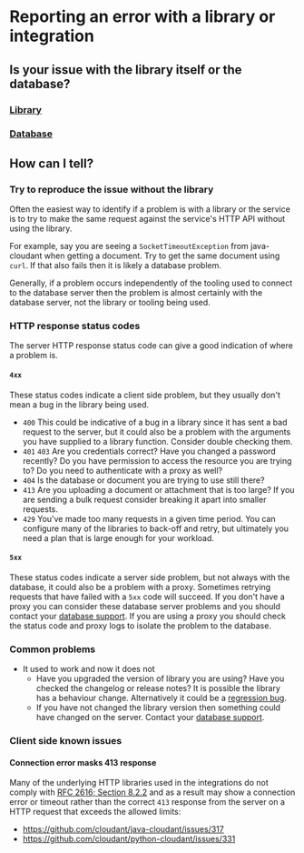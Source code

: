 # Reporting an error with a library or integration

## Is your issue with the library itself or the database?

### [Library](./library.md)
### [Database](./db.md)

## How can I tell?

### Try to reproduce the issue without the library

Often the easiest way to identify if a problem is with a library or the service
is to try to make the same request against the service's HTTP API without using
the library.

For example, say you are seeing a `SocketTimeoutException` from java-cloudant
when getting a document. Try to get the same document using `curl`. If that also
fails then it is likely a database problem.

Generally, if a problem occurs independently of the tooling used to connect to
the database server then the problem is almost certainly with the database
server, not the library or tooling being used.

### HTTP response status codes

The server HTTP response status code can give a good indication of where a
problem is.

#### `4xx`

These status codes indicate a client side problem, but they usually don't mean a
bug in the library being used.

* `400` This could be indicative of a bug in a library since it has sent a bad
request to the server, but it could also be a problem with the arguments you have supplied to a library function. Consider double checking them.
* `401` `403` Are you credentials correct? Have you changed a password recently?
Do you have permission to access the resource you are trying to? Do you need to
authenticate with a proxy as well?
* `404` Is the database or document you are trying to use still there?
* `413` Are you uploading a document or attachment that is too large? If you are sending a bulk request consider breaking it apart into smaller requests.
* `429` You've made too many requests in a given time period. You can configure
many of the libraries to back-off and retry, but ultimately you need a plan that
is large enough for your workload.

#### `5xx`

These status codes indicate a server side problem, but not always with the
database, it could also be a problem with a proxy. Sometimes retrying requests
that have failed with a `5xx` code will succeed. If you don't have a proxy you
can consider these database server problems and you should contact your
[database support](./db.md). If you are using a proxy you should check the
status code and proxy logs to isolate the problem to the database.

### Common problems

* It used to work and now it does not
    * Have you upgraded the version of library you are using? Have you checked
    the changelog or release notes? It is possible the library has a behaviour
    change. Alternatively it could be a [regression bug](./library.md).
    * If you have not changed the library version then something could have
    changed on the server. Contact your [database support](./db.md).

### Client side known issues

#### Connection error masks 413 response

Many of the underlying HTTP libraries used in the integrations do not comply
with [RFC 2616; Section 8.2.2](https://tools.ietf.org/html/rfc2616#section-8.2.2)
and as a result may show a connection error or timeout rather than the correct
`413` response from the server on a HTTP request that exceeds the allowed limits:
* https://github.com/cloudant/java-cloudant/issues/317
* https://github.com/cloudant/python-cloudant/issues/331
